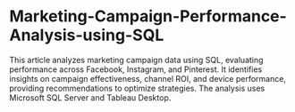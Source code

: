 # Marketing-Campaign-Performance-Analysis-using-SQL
This article analyzes marketing campaign data using SQL, evaluating performance across Facebook, Instagram, and Pinterest. It identifies insights on campaign effectiveness, channel ROI, and device performance, providing recommendations to optimize strategies. The analysis uses Microsoft SQL Server and Tableau Desktop.
